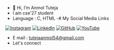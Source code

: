 - 👋 Hi, I’m Anmol Tuteja
- I am cse'27 student
- Language : C, HTML
-# My Social Media Links

[![Instagram](https://github.githubassets.com/images/modules/logos_page/Instagram-Logo.png)](https://www.instagram.com/anmoltuteja287/)
[![LinkedIn](https://github.githubassets.com/images/modules/logos_page/LinkedIn-Logo.png)](https://www.linkedin.com/in/anmol-tuteja-684b0327b/)
[![GitHub](https://github.githubassets.com/images/modules/logos_page/GitHub-Logo.png)](https://github.com/AnmolTutejaGitHub/)
[![YouTube](https://github.githubassets.com/images/modules/logos_page/YouTube-Logo.png)](https://youtube.com/@AnmolTuteja12)


- E mail : tutejaanmol54@gmail.com
- Let's connect 
